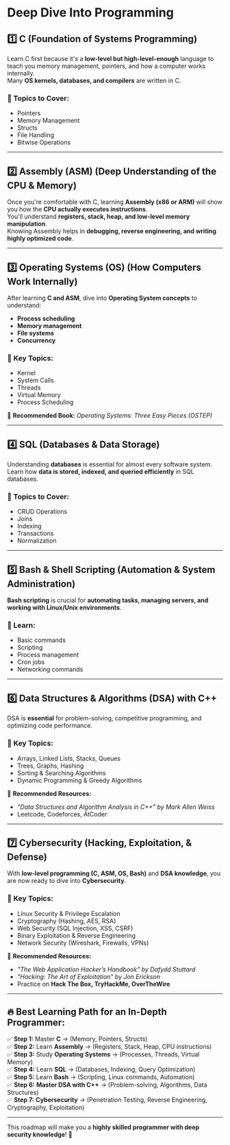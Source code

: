 # Deep Dive Into Programming

## 1️⃣ C (Foundation of Systems Programming)

Learn C first because it's a **low-level but high-level-enough** language to teach you memory management, pointers, and how a computer works internally.  
Many **OS kernels, databases, and compilers** are written in C.

### 🔹 Topics to Cover:

- Pointers
- Memory Management
- Structs
- File Handling
- Bitwise Operations

---

## 2️⃣ Assembly (ASM) (Deep Understanding of the CPU & Memory)

Once you're comfortable with C, learning **Assembly (x86 or ARM)** will show you how the **CPU actually executes instructions**.  
You'll understand **registers, stack, heap, and low-level memory manipulation**.  
Knowing Assembly helps in **debugging, reverse engineering, and writing highly optimized code**.

---

## 3️⃣ Operating Systems (OS) (How Computers Work Internally)

After learning **C and ASM**, dive into **Operating System concepts** to understand:

- **Process scheduling**
- **Memory management**
- **File systems**
- **Concurrency**

### 🔹 Key Topics:

- Kernel
- System Calls
- Threads
- Virtual Memory
- Process Scheduling

📖 **Recommended Book:** _Operating Systems: Three Easy Pieces (OSTEP)_

---

## 4️⃣ SQL (Databases & Data Storage)

Understanding **databases** is essential for almost every software system.  
Learn how **data is stored, indexed, and queried efficiently** in SQL databases.

### 🔹 Topics to Cover:

- CRUD Operations
- Joins
- Indexing
- Transactions
- Normalization

---

## 5️⃣ Bash & Shell Scripting (Automation & System Administration)

**Bash scripting** is crucial for **automating tasks, managing servers, and working with Linux/Unix environments**.

### 🔹 Learn:

- Basic commands
- Scripting
- Process management
- Cron jobs
- Networking commands

---

## 6️⃣ Data Structures & Algorithms (DSA) with C++

DSA is **essential** for problem-solving, competitive programming, and optimizing code performance.

### 🔹 Key Topics:

- Arrays, Linked Lists, Stacks, Queues
- Trees, Graphs, Hashing
- Sorting & Searching Algorithms
- Dynamic Programming & Greedy Algorithms

📖 **Recommended Resources:**

- _"Data Structures and Algorithm Analysis in C++" by Mark Allen Weiss_
- Leetcode, Codeforces, AtCoder

---

## 7️⃣ Cybersecurity (Hacking, Exploitation, & Defense)

With **low-level programming (C, ASM, OS, Bash)** and **DSA knowledge**, you are now ready to dive into **Cybersecurity**.

### 🔹 Key Topics:

- Linux Security & Privilege Escalation
- Cryptography (Hashing, AES, RSA)
- Web Security (SQL Injection, XSS, CSRF)
- Binary Exploitation & Reverse Engineering
- Network Security (Wireshark, Firewalls, VPNs)

📖 **Recommended Resources:**

- _"The Web Application Hacker’s Handbook" by Dafydd Stuttard_
- _"Hacking: The Art of Exploitation" by Jon Erickson_
- Practice on **Hack The Box, TryHackMe, OverTheWire**

---

## 🔥 **Best Learning Path for an In-Depth Programmer:**

✅ **Step 1:** Master **C** → (Memory, Pointers, Structs)  
✅ **Step 2:** Learn **Assembly** → (Registers, Stack, Heap, CPU instructions)  
✅ **Step 3:** Study **Operating Systems** → (Processes, Threads, Virtual Memory)  
✅ **Step 4:** Learn **SQL** → (Databases, Indexing, Query Optimization)  
✅ **Step 5:** Learn **Bash** → (Scripting, Linux commands, Automation)  
✅ **Step 6:** **Master DSA with C++** → (Problem-solving, Algorithms, Data Structures)  
✅ **Step 7:** **Cybersecurity** → (Penetration Testing, Reverse Engineering, Cryptography, Exploitation)

---

This roadmap will make you a **highly skilled programmer with deep security knowledge**! 🚀
